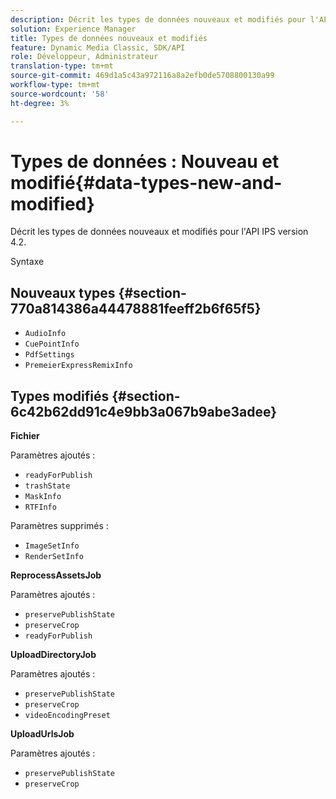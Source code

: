 ```yaml
---
description: Décrit les types de données nouveaux et modifiés pour l'API IPS version 4.2.
solution: Experience Manager
title: Types de données nouveaux et modifiés
feature: Dynamic Media Classic, SDK/API
role: Développeur, Administrateur
translation-type: tm+mt
source-git-commit: 469d1a5c43a972116a8a2efb0de5708800130a99
workflow-type: tm+mt
source-wordcount: '58'
ht-degree: 3%

---
```



# Types de données : Nouveau et modifié{#data-types-new-and-modified}

Décrit les types de données nouveaux et modifiés pour l&#39;API IPS version 4.2.

Syntaxe

## Nouveaux types {#section-770a814386a44478881feeff2b6f65f5}

* `AudioInfo`
* `CuePointInfo`
* `PdfSettings`
* `PremeierExpressRemixInfo`

## Types modifiés {#section-6c42b62dd91c4e9bb3a067b9abe3adee}

**Fichier**

Paramètres ajoutés :

* `readyForPublish`
* `trashState`
* `MaskInfo`
* `RTFInfo`

Paramètres supprimés :

* `ImageSetInfo`
* `RenderSetInfo`

**ReprocessAssetsJob**

Paramètres ajoutés :

* `preservePublishState`
* `preserveCrop`
* `readyForPublish`

**UploadDirectoryJob**

Paramètres ajoutés :

* `preservePublishState`
* `preserveCrop`
* `videoEncodingPreset`

**UploadUrlsJob**

Paramètres ajoutés :

* `preservePublishState`
* `preserveCrop`

